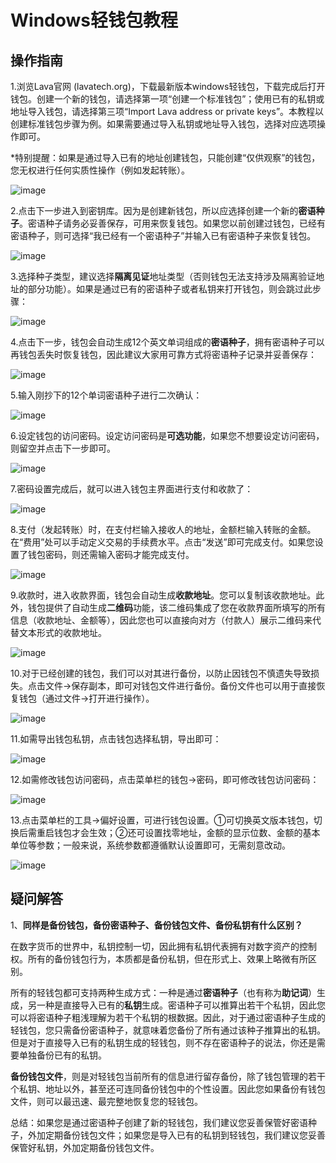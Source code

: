 # Windows轻钱包教程

## 操作指南

1.浏览Lava官网 \(lavatech.org\)，下载最新版本windows轻钱包，下载完成后打开钱包。创建一个新的钱包，请选择第一项“创建一个标准钱包”；使用已有的私钥或地址导入钱包，请选择第三项“Import Lava address or private keys”。本教程以创建标准钱包步骤为例。如果需要通过导入私钥或地址导入钱包，选择对应选项操作即可。

\*特别提醒：如果是通过导入已有的地址创建钱包，只能创建“仅供观察”的钱包，您无权进行任何实质性操作（例如发起转账）。

![image](https://note.youdao.com/yws/api/personal/file/3141FAA151154757ABE11BDEA28A297E?method=download&shareKey=a5dfb491e82a1beaf22b7cac708197fa)

2.点击下一步进入到密钥库。因为是创建新钱包，所以应选择创建一个新的**密语种子**。密语种子请务必妥善保存，可用来恢复钱包。如果您以前创建过钱包，已经有密语种子，则可选择“我已经有一个密语种子”并输入已有密语种子来恢复钱包。

![image](https://note.youdao.com/yws/api/personal/file/ABFD8079958E4F31874D86B734EF7AF2?method=download&shareKey=251c85649b6e5a4c6d10f66b75e68264)

3.选择种子类型，建议选择**隔离见证**地址类型（否则钱包无法支持涉及隔离验证地址的部分功能）。如果是通过已有的密语种子或者私钥来打开钱包，则会跳过此步骤：

![image](https://note.youdao.com/yws/api/personal/file/476F1B8CDEB3408295D7DFCEE4AC7BF1?method=download&shareKey=b3af97c677e9dd2505f96c27fb1d732d)

4.点击下一步，钱包会自动生成12个英文单词组成的**密语种子**，拥有密语种子可以再钱包丢失时恢复钱包，因此建议大家用可靠方式将密语种子记录并妥善保存：

![image](https://note.youdao.com/yws/api/personal/file/CBA8B0911B574614B58E57B3BE6EF097?method=download&shareKey=cda1e90b6f83a6d23739205d6185622b)

5.输入刚抄下的12个单词密语种子进行二次确认：

![image](https://note.youdao.com/yws/api/personal/file/EF48CC9AAF804E1C870A13BBEE0AB735?method=download&shareKey=ddc606b808083fe85bc8007a7b3434ef)

6.设定钱包的访问密码。设定访问密码是**可选功能**，如果您不想要设定访问密码，则留空并点击下一步即可。

![image](https://note.youdao.com/yws/api/personal/file/C75C75987C7E48BE8EA6D79455E1D33D?method=download&shareKey=e5203b4a86846b3ee66c04e8368b10f2)

7.密码设置完成后，就可以进入钱包主界面进行支付和收款了：

![image](https://note.youdao.com/yws/api/personal/file/66FD36065F324F57B1873BFFB43D8A09?method=download&shareKey=06a106994c12cb22ba73669b7084c880)

8.支付（发起转账）时，在支付栏输入接收人的地址，金额栏输入转账的金额。在“费用”处可以手动定义交易的手续费水平。点击“发送”即可完成支付。如果您设置了钱包密码，则还需输入密码才能完成支付。

![image](https://note.youdao.com/yws/api/personal/file/A2FDED9DC9024739AAF54BAD900B74B0?method=download&shareKey=50058fc2c31861f38e1e913267bc58d6)

9.收款时，进入收款界面，钱包会自动生成**收款地址**。您可以复制该收款地址。此外，钱包提供了自动生成**二维码**功能，该二维码集成了您在收款界面所填写的所有信息（收款地址、金额等），因此您也可以直接向对方（付款人）展示二维码来代替文本形式的收款地址。

![image](https://note.youdao.com/yws/api/personal/file/BF1FEC6CA589422C9EF91B9801F047BF?method=download&shareKey=3482083a0e7d4a4ebbf5d71c5ca8242b)

10.对于已经创建的钱包，我们可以对其进行备份，以防止因钱包不慎遗失导致损失。点击文件-&gt;保存副本，即可对钱包文件进行备份。备份文件也可以用于直接恢复钱包（通过文件-&gt;打开进行操作）。

![image](https://note.youdao.com/yws/api/personal/file/C83D4C3EE14B4195A47E37209C237A51?method=download&shareKey=e07789a3e7892b7c455a5077eab5213e)

11.如需导出钱包私钥，点击钱包选择私钥，导出即可：

![image](https://note.youdao.com/yws/api/personal/file/28892A7828BF4BC9AE65AE6134EED675?method=download&shareKey=7e7c151f92f3a32d92c83c19309d3f12)

12.如需修改钱包访问密码，点击菜单栏的钱包-&gt;密码，即可修改钱包访问密码：

![image](https://note.youdao.com/yws/api/personal/file/C8E420A9E11447CD93D1E7CAC32C661A?method=download&shareKey=460b10d8dfd6b973eaecb1f7c7d64d08)

13.点击菜单栏的工具-&gt;偏好设置，可进行钱包设置。①可切换英文版本钱包，切换后需重启钱包才会生效；②还可设置找零地址，金额的显示位数、金额的基本单位等参数；一般来说，系统参数都遵循默认设置即可，无需刻意改动。

![image](https://note.youdao.com/yws/api/personal/file/61A1D9DF5CDF41EA84B47369EA498E10?method=download&shareKey=0fb9e5c14cb9df8c0ba96b4789308947)

## 疑问解答

1、**同样是备份钱包，备份密语种子、备份钱包文件、备份私钥有什么区别？**

在数字货币的世界中，私钥控制一切，因此拥有私钥代表拥有对数字资产的控制权。所有的备份钱包行为，本质都是备份私钥，但在形式上、效果上略微有所区别。

所有的轻钱包都可支持两种生成方式：一种是通过**密语种子**（也有称为**助记词**）生成，另一种是直接导入已有的**私钥**生成。密语种子可以推算出若干个私钥，因此您可以将密语种子粗浅理解为若干个私钥的根数据。因此，对于通过密语种子生成的轻钱包，您只需备份密语种子，就意味着您备份了所有通过该种子推算出的私钥。但是对于直接导入已有的私钥生成的轻钱包，则不存在密语种子的说法，你还是需要单独备份已有的私钥。

**备份钱包文件**，则是对轻钱包当前所有的信息进行留存备份，除了钱包管理的若干个私钥、地址以外，甚至还可连同备份钱包中的个性设置。因此您如果备份有钱包文件，则可以最迅速、最完整地恢复您的轻钱包。

总结：如果您是通过密语种子创建了新的轻钱包，我们建议您妥善保管好密语种子，外加定期备份钱包文件；如果您是导入已有的私钥到轻钱包，我们建议您妥善保管好私钥，外加定期备份钱包文件。



